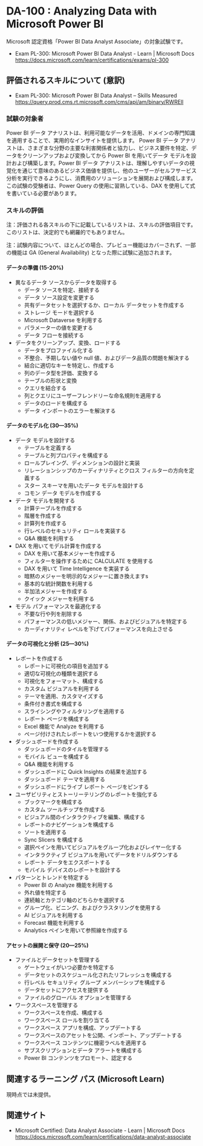 # DA-100 : Analyzing Data with Microsoft Power BI
Microsoft 認定資格「Power BI Data Analyst Associate」の対象試験です。
- Exam PL-300: Microsoft Power BI Data Analyst - Learn | Microsoft Docs  
https://docs.microsoft.com/learn/certifications/exams/pl-300

## 評価されるスキルについて (意訳)
- Exam PL-300: Microsoft Power BI Data Analyst – Skills Measured  
https://query.prod.cms.rt.microsoft.com/cms/api/am/binary/RWREll

### 試験の対象者
Power BI データ アナリストは、利用可能なデータを活用、ドメインの専門知識を適用することで、実用的なインサイトを提供します。 Power BI データ アナリストは、さまざまな分野の主要な利害関係者と協力し、ビジネス要件を特定、データをクリーンアップおよび変換してから Power BI を用いてデータ モデルを設計および構築します。Power BI データ アナリストは、理解しやすいデータの視覚化を通じて意味のあるビジネス価値を提供し、他のユーザーがセルフサービス分析を実行できるようにし、消費用のソリューションを展開および構成します。この試験の受験者は、Power Query の使用に習熟している、DAX を使用して式を書いている必要があります。

### スキルの評価
注：評価される各スキルの下に記載しているリストは、スキルの評価項目です。このリストは、決定的でも網羅的でもありません。

注：試験内容について、ほとんどの場合、プレビュー機能はカバーされず、一部の機能は GA (General Availability) となった際に試験に追加されます。

#### データの準備 (15-20%)
- 異なるデータ ソースからデータを取得する
  - データ ソースを特定、接続する
  - データ ソース設定を変更する
  - 共有データセットを選択するか、ローカル データセットを作成する
  - ストレージ モードを選択する
  - Microsoft Dataverse を利用する
  - パラメーターの値を変更する
  - データ フローを接続する
- データをクリーンアップ、変換、ロードする
  - データをプロファイル化する
  - 不整合、予期しない値や null 値、およびデータ品質の問題を解決する
  - 結合に適切なキーを特定し、作成する
  - 列のデータ型を評価、変換する
  - テーブルの形状と変換
  - クエリを結合する
  - 列とクエリにユーザーフレンドリーな命名規則を適用する
  - データのロードを構成する
  - データ インポートのエラーを解決する
#### データのモデル化 (30—35%)
- データ モデルを設計する
  - テーブルを定義する
  - テーブルと列プロパティを構成する
  - ロールプレイング、ディメンションの設計と実装
  - リレーションシップのカーディナリティとクロス フィルターの方向を定義する
  - スター スキーマを用いたデータ モデルを設計する
  - コモン データ モデルを作成する
- データ モデルを開発する
  - 計算テーブルを作成する
  - 階層を作成する
  - 計算列を作成する
  - 行レベルのセキュリティ ロールを実装する
  - Q&A 機能を利用する
- DAX を用いてモデル計算を作成する
  - DAX を用いて基本メジャーを作成する
  - フィルターを操作するために CALCULATE を使用する
  - DAX を用いて Time Intelligence を実装する
  - 暗黙のメジャーを明示的なメジャーに置き換えますs
  - 基本的な統計関数を利用する
  - 半加法メジャーを作成する
  - クイック メジャーを利用する
- モデル パフォーマンスを最適化する
  - 不要な行や列を削除する
  - パフォーマンスの低いメジャー、関係、およびビジュアルを特定する
  - カーディナリティ レベルを下げてパフォーマンスを向上させる
#### データの可視化と分析 (25—30%)
- レポートを作成する
  - レポートに可視化の項目を追加する
  - 適切な可視化の種類を選択する
  - 可視化をフォーマット、構成する
  - カスタム ビジュアルを利用する
  - テーマを適用、カスタマイズする
  - 条件付き書式を構成する
  - スライシングやフィルタリングを適用する
  - レポート ページを構成する
  - Excel 機能で Analyze を利用する
  - ページ付けされたレポートをいつ使用するかを選択する
- ダッシュボードを作成する
  - ダッシュボードのタイルを管理する
  - モバイル ビューを構成する
  - Q&A 機能を利用する
  - ダッシュボードに Quick Insights の結果を追加する
  - ダッシュボード テーマを適用する
  - ダッシュボードにライブ レポート ページをピンする
- ユーザビリティとストーリーテリングのレポートを強化する
  - ブックマークを構成する
  - カスタム ツールチップを作成する
  - ビジュアル間のインタラクティブを編集、構成する
  - レポートのナビゲーションを構成する
  - ソートを適用する
  - Sync Slicers を構成する
  - 選択ペインを用いてビジュアルをグループ化およびレイヤー化する
  - インタラクティブ ビジュアルを用いてデータをドリルダウンする
  - レポート データをエクスポートする
  - モバイル デバイスのレポートを設計する
- パターンとトレンドを特定する
  - Power BI の Analyze 機能を利用する
  - 外れ値を特定する
  - 連続軸とカテゴリ軸のどちらかを選択する
  - グループ化、ビニング、およびクラスタリングを使用する
  - AI ビジュアルを利用する
  - Forecast 機能を利用する
  - Analytics ペインを用いて参照線を作成する
#### アセットの展開と保守 (20—25%)
- ファイルとデータセットを管理する
  - ゲートウェイがいつ必要かを特定する
  - データセットのスケジュール化されたリフレッシュを構成する
  - 行レベル セキュリティ グループ メンバーシップを構成する
  - データセットにアクセスを提供する
  - ファイルのグローバル オプションを管理する
- ワークスペースを管理する
  - ワークスペースを作成、構成する
  - ワークスペース ロールを割り当てる
  - ワークスペース アプリを構成、アップデートする
  - ワークスペースのアセットを公開、インポート、アップデートする
  - ワークスペース コンテンツに機密ラベルを適用する
  - サブスクリプションとデータ アラートを構成する
  - Power BI コンテンツをプロモート、認定する

## 関連するラーニング パス (Microsoft Learn)
現時点では未提供。

## 関連サイト
- Microsoft Certified: Data Analyst Associate - Learn | Microsoft Docs  
https://docs.microsoft.com/learn/certifications/data-analyst-associate
